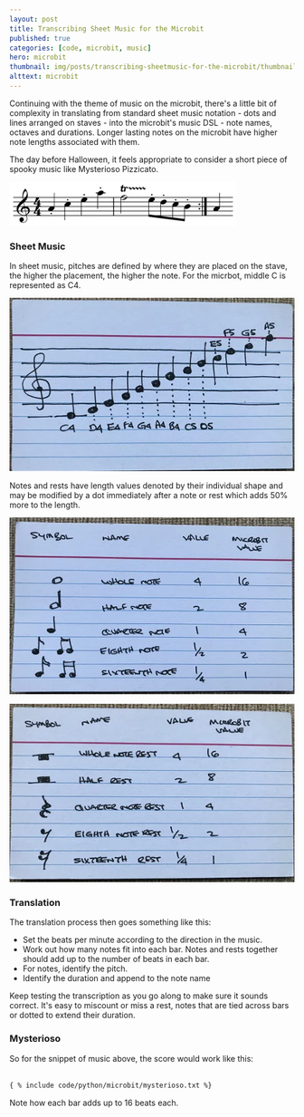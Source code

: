 ```yaml
---
layout: post
title: Transcribing Sheet Music for the Microbit
published: true
categories: [code, microbit, music]
hero: microbit
thumbnail: img/posts/transcribing-sheetmusic-for-the-microbit/thumbnail-420x255.webp
alttext: microbit
---
```


Continuing with the theme of music on the microbit, there's a little bit of complexity in translating from standard 
sheet music notation - dots and lines arranged on staves - into the microbit's music DSL - note names, octaves and durations. 
Longer lasting notes on the microbit have higher note lengths associated with them. 

The day before Halloween, it feels appropriate to consider a short piece of spooky music like Mysterioso Pizzicato. 

![sheet music](/img/posts/transcribing-sheetmusic-for-the-microbit/mysterioso-pizzicato.webp)

### Sheet Music

In sheet music, pitches are defined by where they are placed on the stave, the higher the placement, the higher the note. For the 
micrbot, middle C is represented as C4.

![treble clef](/img/posts/transcribing-sheetmusic-for-the-microbit/treble-clef.webp)


Notes and rests have length values denoted by their individual shape and may be modified by a dot immediately after a note or rest
which adds 50% more to the length.


![notes](/img/posts/transcribing-sheetmusic-for-the-microbit/notes.webp)


![rests](/img/posts/transcribing-sheetmusic-for-the-microbit/rests.webp)


### Translation

The translation process then goes something like this:

* Set the beats per minute according to the direction in the music.
* Work out how many notes fit into each bar. Notes and rests together should add up to the number of beats in each bar.
* For notes, identify the pitch.
* Identify the duration and append to the note name

Keep testing the transcription as you go along to make sure it sounds correct. It's easy to miscount or miss a rest, notes that are tied 
across bars or dotted to extend their duration. 

### Mysterioso

So for the snippet of music above, the score would work like this:

```txt

{ % include code/python/microbit/mysterioso.txt %}

```

Note how each bar adds up to 16 beats each.